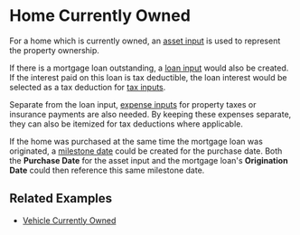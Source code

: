 # Home Currently Owned

For a home which is currently owned, an [asset input][1] is used to represent the property ownership. 

If there is a mortgage loan outstanding, a  [loan input][2] would also be created. If the interest paid on this loan is tax deductible, the loan interest would be selected as a tax deduction for [tax inputs][5].

Separate from the loan input, [expense inputs][4] for property taxes or insurance payments are also needed. By keeping these expenses separate, they can also be itemized for tax deductions where applicable.

If the home was purchased at the same time the mortgage loan was originated, a [milestone date][3] could be created for the purchase date. Both the __Purchase Date__ for the asset input and the mortgage loan's __Origination Date__ could then reference this same milestone date.

## Related Examples

* [Vehicle Currently Owned](recipeExistingVehicle.html)

[1]:asset.html
[2]:loan.html
[3]:milestoneDate.html
[4]:expense.html
[5]:tax.html
